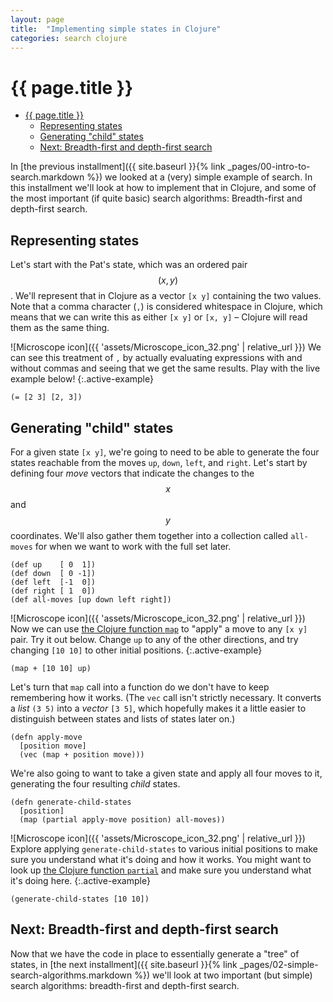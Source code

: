 ```yaml
---
layout: page
title:  "Implementing simple states in Clojure"
categories: search clojure
---
```


# {{ page.title }}

<!-- TOC depthFrom:1 depthTo:6 withLinks:1 updateOnSave:1 orderedList:0 -->

- [{{ page.title }}](#-pagetitle-)
	- [Representing states](#representing-states)
	- [Generating "child" states](#generating-child-states)
	- [Next: Breadth-first and depth-first search](#next-breadth-first-and-depth-first-search)

<!-- /TOC -->

In [the previous installment]({{ site.baseurl }}{% link _pages/00-intro-to-search.markdown %}) we
looked at a (very) simple example of search. In this installment we'll look
at how to implement that in Clojure, and some of the most important (if
quite basic) search algorithms: Breadth-first and depth-first search.

## Representing states

Let's start with the Pat's state, which was an ordered pair $$(x, y)$$. We'll
represent that in Clojure as a vector `[x y]` containing the two values. Note
that a comma character (`,`) is considered whitespace in Clojure, which means
that we can write this as either `[x y]` or `[x, y]` – Clojure will read
them as the same thing.

![Microscope icon]({{ 'assets/Microscope_icon_32.png' | relative_url }}) We can see this treatment of `,` by actually evaluating expressions with
and without commas and seeing that we get the same results. Play with the
live example below!
{:.active-example}

```klipse
(= [2 3] [2, 3])
```

## Generating "child" states

For a given state `[x y]`, we're going to need to be able to generate the
four states reachable from the moves `up`, `down`, `left`, and `right`. Let's
start by defining four _move_ vectors that indicate the changes to
the $$x$$ and $$y$$ coordinates. We'll also gather them together into a
collection called `all-moves` for when we want to work with the full set
later.

```klipse
(def up    [ 0  1])
(def down  [ 0 -1])
(def left  [-1  0])
(def right [ 1  0])
(def all-moves [up down left right])
```

![Microscope icon]({{ 'assets/Microscope_icon_32.png' | relative_url }}) Now we can use
[the Clojure function `map`](https://clojuredocs.org/clojure.core/map) to
"apply" a move to any `[x y]` pair. Try it out below. Change `up` to any of
the other directions, and try changing `[10 10]` to other initial positions.
{:.active-example}

```klipse
(map + [10 10] up)
```

Let's turn that `map` call into a function do we don't have to keep
remembering how it works. (The `vec` call isn't strictly necessary. It
converts a _list_ `(3 5)` into a _vector_ `[3 5]`, which hopefully makes
it a little easier to distinguish between states and lists of states
later on.)

```klipse
(defn apply-move
  [position move]
  (vec (map + position move)))
```

We're also going to want to take a given state and apply all four moves to
it, generating the four resulting _child_ states.

```klipse
(defn generate-child-states
  [position]
  (map (partial apply-move position) all-moves))
```

![Microscope icon]({{ 'assets/Microscope_icon_32.png' | relative_url }}) Explore applying
`generate-child-states` to various initial positions to make sure you
understand what it's doing and how it works. You might want to look up
[the Clojure function `partial`](https://clojuredocs.org/clojure.core/partial)
and make sure you understand what it's doing here.
{:.active-example}

```klipse
(generate-child-states [10 10])
```

## Next: Breadth-first and depth-first search

Now that we have the code in place to essentially generate a "tree" of states,
in [the next installment]({{ site.baseurl }}{% link _pages/02-simple-search-algorithms.markdown %}) we'll look at two important (but simple) search
algorithms: breadth-first and depth-first search.
